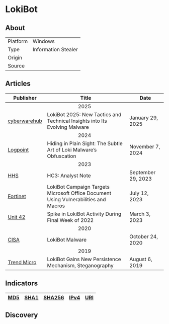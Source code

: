 <h1>LokiBot</h1>

<h2>About</h2>
<table>
  <tr>
    <td>Platform</td>
    <td>Windows</td>
  </tr>
  <tr>
    <td>Type</td>
    <td>Information Stealer</td>
  </tr>
  <tr>
    <td>Origin</td>
    <td></td>
  </tr>
  <tr>
    <td>Source</td>
    <td>
      <a href=""></a>
    </td>
  </tr>
</table>

<h2>Articles</h2>
<table>
  <thead>
    <tr>
      <th>Publisher</th>
      <th>Title</th>
      <th>Date</th>
    </tr>
  </thead>
  <tbody>
    <tr>
      <td colspan="100" align="center">2025</td>
    </tr>
    <tr>
      <td>
        <a href="https://cyberwarehub.com/blogs/lokibot-2025-new-tactics-and-technical-insights-into-its-evolving-malware">cyberwarehub</a>
      </td>
      <td>LokiBot 2025: New Tactics and Technical Insights into Its Evolving Malware</td>
      <td>January 29, 2025</td>
    </tr>
    <tr>
      <td colspan="100" align="center">2024</td>
    </tr>
    <tr>
      <td>
        <a href="https://www.logpoint.com/en/blog/emerging-threats/hiding-in-plain-sight-the-subtle-art-of-loki-malwares-obfuscation/">Logpoint</a>
      </td>
      <td>Hiding in Plain Sight: The Subtle Art of Loki Malware’s Obfuscation</td>
      <td>November 7, 2024</td>
    </tr>
    <tr>
      <td colspan="100" align="center">2023</td>
    </tr>
    <tr>
      <td>
        <a href="https://www.hhs.gov/sites/default/files/lokibot-malware-analyst-note-tlpclear.pdf">HHS</a>
      </td>
      <td>HC3: Analyst Note</td>
      <td>September 29, 2023</td>
    </tr>
    <tr>
      <td>
        <a href="https://www.fortinet.com/blog/threat-research/lokibot-targets-microsoft-office-document-using-vulnerabilities-and-macros">Fortinet</a>
      </td>
      <td>LokiBot Campaign Targets Microsoft Office Document Using Vulnerabilities and Macros</td>
      <td>July 12, 2023</td>
    </tr>
    <tr>
      <td>
        <a href="https://unit42.paloaltonetworks.com/lokibot-spike-analysis/">Unit 42</a>
      </td>
      <td>Spike in LokiBot Activity During Final Week of 2022</td>
      <td>March 3, 2023</td>
    </tr>
    <tr>
      <td colspan="100" align="center">2020</td>
    </tr>
    <tr>
      <td>
        <a href="https://www.cisa.gov/news-events/cybersecurity-advisories/aa20-266a">CISA</a>
      </td>
      <td>LokiBot Malware</td>
      <td>October 24, 2020</td>
    </tr>
    <tr>
      <td colspan="100" align="center">2019</td>
    </tr>
    <tr>
      <td>
        <a href="https://www.trendmicro.com/en_us/research/19/h/lokibot-gains-new-persistence-mechanism-uses-steganography-to-hide-its-tracks.html">Trend Micro</a>
      </td>
      <td>LokiBot Gains New Persistence Mechanism, Steganography</td>
      <td>August 6, 2019</td>
    </tr>
  </tbody>
</table>

<h2>Indicators</h2>
<table>
  <thead>
    <tr>
      <th>
        <a href="https://github.com/PudgyDragon/Threat-Intel/blob/main/All/Lokibot/samples.md5">MD5</a>
      </th>
      <th>
        <a href="https://github.com/PudgyDragon/Threat-Intel/blob/main/All/Lokibot/samples.sha1">SHA1</a>
      </th>
      <th>
        <a href="https://github.com/PudgyDragon/Threat-Intel/blob/main/All/Lokibot/samples.sha256">SHA256</a>
      </th>
      <th>
        <a href="https://github.com/PudgyDragon/Threat-Intel/blob/main/All/Lokibot/IPs.txt">IPv4</a>
      </th>
      <th>
        <a href="https://github.com/PudgyDragon/Threat-Intel/blob/main/All/Lokibot/uri.txt">URI</a>
      </th>
    </tr>
  </thead>
</table>

<h2>Discovery</h2>
